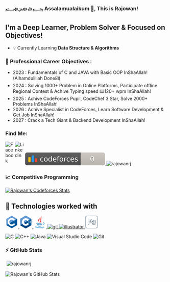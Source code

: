 
### ﷽ Assalamualaikum 👋, This is Rajowan!
## I'm a Deep Learner, Problem Solver & Focused on Objectives!
- 💡 Currently Learning **Data Structure & Algorithms**
### 📝 Professional Career Objectives :
- 2023 : Fundamentals of C and JAVA with Basic OOP InShaAllah! (Alhamdulillah Done☑️)
- 2024 : Solving 1000+ Problem in Online Platforms, Participate offline Regional Contest & Achive Typing speed ⌨️120+ wpm InShaAllah!
- 2025 : Achive CodeForces Pupil, CodeChef 3 Star, Solve 2000+ Problems InShaAllah!
- 2026 : Achive Specialist in CodeForces, Learn Software Development & Get Job InShaAllah!
- 2027 : Crack a Tech Giant & Backend Development InShaAllah!

### Find Me:

<a href="https://www.facebook.com/profile.php?id=100069836516119">
    <img align="left"  width="30px" src="https://github.com/dmhendricks/signature-social-icons/blob/master/icons/round-flat-filled/35px/facebook.png" alt="Facebook"/>

<a href="https://www.linkedin.com/in/rajowan-jaid-08a17522a/">
    <img align="left"  width="32px" src="https://github.com/dmhendricks/signature-social-icons/blob/master/icons/round-flat-filled/35px/linkedin.png" alt="Linkedin"/>
</a>
<br />
<br />
<a href="https://codeforces.com/profile/RAJOWAN">
     <img src="https://raw.githubusercontent.com/rajowanrj/cf-stats/main/output/max_rating.svg" />
</a>
<img src="https://komarev.com/ghpvc/?username=rajowanrj&label=Profile%20views&color=0e75b6&style=flat" alt="rajowanrj" />

### &#128200; Competitive Programming
<p float="left">
    <a href="https://codeforces.com/profile/RAJOWAN">
<img height="270" src="https://codeforces-readme-stats.vercel.app/api/card?username=RAJOWAN&theme=github_dark&force_username=true&border_color=404040" alt="Rajowan's Codeforces Stats"/>
</a>
</p>

## 🧩 Technologies worked with
<p align="left"> <a href="https://www.cprogramming.com/" target="_blank" rel="noreferrer"> <img src="https://raw.githubusercontent.com/devicons/devicon/master/icons/c/c-original.svg" alt="c" width="40" height="40"/> </a> <a href="https://www.w3schools.com/cpp/" target="_blank" rel="noreferrer"> <img src="https://raw.githubusercontent.com/devicons/devicon/master/icons/cplusplus/cplusplus-original.svg" alt="cplusplus" width="40" height="40"/> </a> <a href="https://git-scm.com/" target="_blank" rel="noreferrer"> <img src="https://raw.githubusercontent.com/devicons/devicon/master/icons/java/java-original.svg" alt="java" width="40" height="40"/> </a> <a href="https://www.photoshop.com/en" target="_blank" rel="noreferrer"> <img src="https://www.vectorlogo.zone/logos/git-scm/git-scm-icon.svg" alt="git" width="40" height="40"/> </a> <a href="https://www.adobe.com/in/products/illustrator.html" target="_blank" rel="noreferrer"> <img src="https://www.vectorlogo.zone/logos/adobe_illustrator/adobe_illustrator-icon.svg" alt="illustrator" width="40" height="40"/> </a> <a href="https://www.java.com" target="_blank" rel="noreferrer"> <img src="https://raw.githubusercontent.com/devicons/devicon/master/icons/photoshop/photoshop-line.svg" alt="photoshop" width="40" height="40"/> </a> </p>



<p>
<img alt="C" src="https://img.shields.io/badge/C-00599C?logo=c&logoColor=white">
<img alt="C++" src="https://img.shields.io/badge/C%2B%2B-00599C?logo=c%2B%2B&logoColor=white">
<img alt="Java" src="https://img.shields.io/badge/Java-ED8B00?logo=Java&logoColor=white">
<img alt="Visual Studio Code" src="https://img.shields.io/badge/Visual%20Studio%20Code-0078d7.svg?logo=visual-studio-code&logoColor=white">
<img alt="Git" src="https://img.shields.io/badge/Git-F05033.svg?logo=git&logoColor=white">
</p>

### :zap: GitHub Stats
<p>&nbsp;<img align="center" src="https://github-readme-stats.vercel.app/api?username=rajowanrj&show_icons=true&theme=tokyonight" alt="rajowanrj" /></p>
  <img align="center"  alt="Rajowan's GitHub Stats" src="https://github-readme-stats.vercel.app/api/top-langs/?username=rajowanrj&show_icons=true&theme=tokyonight" />

